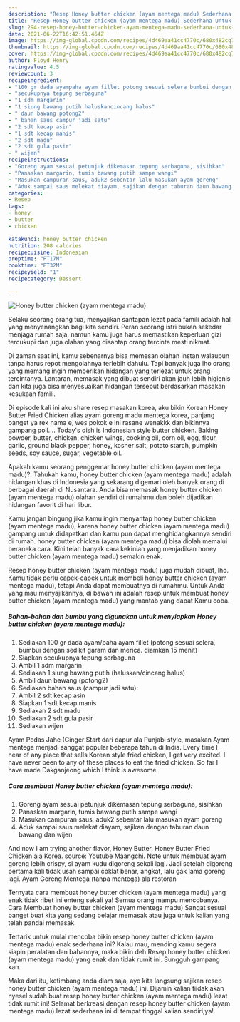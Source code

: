 ```yaml
---
description: "Resep Honey butter chicken (ayam mentega madu) Sederhana Untuk Jualan"
title: "Resep Honey butter chicken (ayam mentega madu) Sederhana Untuk Jualan"
slug: 294-resep-honey-butter-chicken-ayam-mentega-madu-sederhana-untuk-jualan
date: 2021-06-22T16:42:51.464Z
image: https://img-global.cpcdn.com/recipes/4d469aa41cc4770c/680x482cq70/honey-butter-chicken-ayam-mentega-madu-foto-resep-utama.jpg
thumbnail: https://img-global.cpcdn.com/recipes/4d469aa41cc4770c/680x482cq70/honey-butter-chicken-ayam-mentega-madu-foto-resep-utama.jpg
cover: https://img-global.cpcdn.com/recipes/4d469aa41cc4770c/680x482cq70/honey-butter-chicken-ayam-mentega-madu-foto-resep-utama.jpg
author: Floyd Henry
ratingvalue: 4.5
reviewcount: 3
recipeingredient:
- "100 gr dada ayampaha ayam fillet potong sesuai selera bumbui dengan sedikit garam dan merica diamkan 15 menit"
- "secukupnya tepung serbaguna"
- "1 sdm margarin"
- "1 siung bawang putih haluskancincang halus"
- " daun bawang potong2"
- " bahan saus campur jadi satu"
- "2 sdt kecap asin"
- "1 sdt kecap manis"
- "2 sdt madu"
- "2 sdt gula pasir"
- " wijen"
recipeinstructions:
- "Goreng ayam sesuai petunjuk dikemasan tepung serbaguna, sisihkan"
- "Panaskan margarin, tumis bawang putih sampe wangi"
- "Masukan campuran saus, aduk2 sebentar lalu masukan ayam goreng"
- "Aduk sampai saus melekat diayam, sajikan dengan taburan daun bawang dan wijen"
categories:
- Resep
tags:
- honey
- butter
- chicken

katakunci: honey butter chicken 
nutrition: 208 calories
recipecuisine: Indonesian
preptime: "PT17M"
cooktime: "PT32M"
recipeyield: "1"
recipecategory: Dessert

---
```



![Honey butter chicken (ayam mentega madu)](https://img-global.cpcdn.com/recipes/4d469aa41cc4770c/680x482cq70/honey-butter-chicken-ayam-mentega-madu-foto-resep-utama.jpg)

Selaku seorang orang tua, menyajikan santapan lezat pada famili adalah hal yang menyenangkan bagi kita sendiri. Peran seorang istri bukan sekedar menjaga rumah saja, namun kamu juga harus memastikan keperluan gizi tercukupi dan juga olahan yang disantap orang tercinta mesti nikmat.

Di zaman  saat ini, kamu sebenarnya bisa memesan olahan instan walaupun tanpa harus repot mengolahnya terlebih dahulu. Tapi banyak juga lho orang yang memang ingin memberikan hidangan yang terlezat untuk orang tercintanya. Lantaran, memasak yang dibuat sendiri akan jauh lebih higienis dan kita juga bisa menyesuaikan hidangan tersebut berdasarkan masakan kesukaan famili. 

Di episode kali ini aku share resep masakan korea, aku bikin Korean Honey Butter Fried Chicken alias ayam goreng madu mentega korea, panjang banget ya rek nama e, wes pokok e ini rasane wenakkk dan bikinnya gampang poll…. Today&#39;s dish is Indonesian style butter chicken. Baking powder, butter, chicken, chicken wings, cooking oil, corn oil, egg, flour, garlic, ground black pepper, honey, kosher salt, potato starch, pumpkin seeds, soy sauce, sugar, vegetable oil.

Apakah kamu seorang penggemar honey butter chicken (ayam mentega madu)?. Tahukah kamu, honey butter chicken (ayam mentega madu) adalah hidangan khas di Indonesia yang sekarang digemari oleh banyak orang di berbagai daerah di Nusantara. Anda bisa memasak honey butter chicken (ayam mentega madu) olahan sendiri di rumahmu dan boleh dijadikan hidangan favorit di hari libur.

Kamu jangan bingung jika kamu ingin menyantap honey butter chicken (ayam mentega madu), karena honey butter chicken (ayam mentega madu) gampang untuk didapatkan dan kamu pun dapat menghidangkannya sendiri di rumah. honey butter chicken (ayam mentega madu) bisa diolah memalui beraneka cara. Kini telah banyak cara kekinian yang menjadikan honey butter chicken (ayam mentega madu) semakin enak.

Resep honey butter chicken (ayam mentega madu) juga mudah dibuat, lho. Kamu tidak perlu capek-capek untuk membeli honey butter chicken (ayam mentega madu), tetapi Anda dapat membuatnya di rumahmu. Untuk Anda yang mau menyajikannya, di bawah ini adalah resep untuk membuat honey butter chicken (ayam mentega madu) yang mantab yang dapat Kamu coba.

<!--inarticleads1-->

##### Bahan-bahan dan bumbu yang digunakan untuk menyiapkan Honey butter chicken (ayam mentega madu):

1. Sediakan 100 gr dada ayam/paha ayam fillet (potong sesuai selera, bumbui dengan sedikit garam dan merica. diamkan 15 menit)
1. Siapkan secukupnya tepung serbaguna
1. Ambil 1 sdm margarin
1. Sediakan 1 siung bawang putih (haluskan/cincang halus)
1. Ambil  daun bawang (potong2)
1. Sediakan  bahan saus (campur jadi satu):
1. Ambil 2 sdt kecap asin
1. Siapkan 1 sdt kecap manis
1. Sediakan 2 sdt madu
1. Sediakan 2 sdt gula pasir
1. Sediakan  wijen


Ayam Pedas Jahe (Ginger Start dari dapur ala Punjabi style, masakan Ayam mentega menjadi sanggat popular beberapa tahun di India. Every time I hear of any place that sells Korean style fried chicken, I get very excited. I have never been to any of these places to eat the fried chicken. So far I have made Dakganjeong which I think is awesome. 

<!--inarticleads2-->

##### Cara membuat Honey butter chicken (ayam mentega madu):

1. Goreng ayam sesuai petunjuk dikemasan tepung serbaguna, sisihkan
1. Panaskan margarin, tumis bawang putih sampe wangi
1. Masukan campuran saus, aduk2 sebentar lalu masukan ayam goreng
1. Aduk sampai saus melekat diayam, sajikan dengan taburan daun bawang dan wijen


And now I am trying another flavor, Honey Butter. Honey Butter Fried Chicken ala Korea. source: Youtube Maangchi. Note untuk membuat ayam goreng lebih crispy, si ayam kudu digoreng sekali lagi. Jadi setelah digoreng pertama kali tidak usah sampai coklat benar, angkat, lalu gak lama goreng lagi. Ayam Goreng Mentega (tanpa mentega) ala restoran 

Ternyata cara membuat honey butter chicken (ayam mentega madu) yang enak tidak ribet ini enteng sekali ya! Semua orang mampu mencobanya. Cara Membuat honey butter chicken (ayam mentega madu) Sangat sesuai banget buat kita yang sedang belajar memasak atau juga untuk kalian yang telah pandai memasak.

Tertarik untuk mulai mencoba bikin resep honey butter chicken (ayam mentega madu) enak sederhana ini? Kalau mau, mending kamu segera siapin peralatan dan bahannya, maka bikin deh Resep honey butter chicken (ayam mentega madu) yang enak dan tidak rumit ini. Sungguh gampang kan. 

Maka dari itu, ketimbang anda diam saja, ayo kita langsung sajikan resep honey butter chicken (ayam mentega madu) ini. Dijamin kalian tiidak akan nyesel sudah buat resep honey butter chicken (ayam mentega madu) lezat tidak rumit ini! Selamat berkreasi dengan resep honey butter chicken (ayam mentega madu) lezat sederhana ini di tempat tinggal kalian sendiri,ya!.

